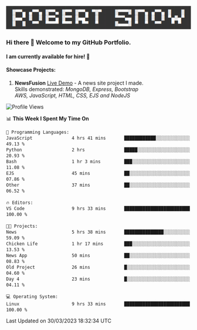 <img alt="myname" src="assets/name.png" />

### Hi there 👋 Welcome to my GitHub Portfolio.
#### I am currently available for hire!  :briefcase:

#### Showcase Projects:

1. **NewsFusion** [Live Demo](https://news-1-f7223358.deta.app/) - A news site project I made.\
Skills demonstrated: *MongoDB, Express, Bootstrap\
AWS, JavaScript, HTML, CSS, EJS and NodeJS*

<!--START_SECTION:waka-->
![Profile Views](http://img.shields.io/badge/Profile%20Views-311-blue)

📊 **This Week I Spent My Time On** 

```text
💬 Programming Languages: 
JavaScript               4 hrs 41 mins       ████████████░░░░░░░░░░░░░   49.13 % 
Python                   2 hrs               █████░░░░░░░░░░░░░░░░░░░░   20.93 % 
Bash                     1 hr 3 mins         ███░░░░░░░░░░░░░░░░░░░░░░   11.08 % 
EJS                      45 mins             ██░░░░░░░░░░░░░░░░░░░░░░░   07.86 % 
Other                    37 mins             ██░░░░░░░░░░░░░░░░░░░░░░░   06.52 % 

🔥 Editors: 
VS Code                  9 hrs 33 mins       █████████████████████████   100.00 % 

🐱‍💻 Projects: 
News                     5 hrs 38 mins       ███████████████░░░░░░░░░░   59.09 % 
Chicken Life             1 hr 17 mins        ███░░░░░░░░░░░░░░░░░░░░░░   13.53 % 
News App                 50 mins             ██░░░░░░░░░░░░░░░░░░░░░░░   08.83 % 
Old Project              26 mins             █░░░░░░░░░░░░░░░░░░░░░░░░   04.60 % 
Day 4                    23 mins             █░░░░░░░░░░░░░░░░░░░░░░░░   04.11 % 

💻 Operating System: 
Linux                    9 hrs 33 mins       █████████████████████████   100.00 % 
```


 Last Updated on 30/03/2023 18:32:34 UTC
<!--END_SECTION:waka-->

<!--
**robjsnow/robjsnow** is a ✨ _special_ ✨ repository because its `README.md` (this file) appears on your GitHub profile.

Here are some ideas to get you started:

- 🔭 I’m currently working on ...
- 🌱 I’m currently learning ...
- 👯 I’m looking to collaborate on ...
- 🤔 I’m looking for help with ...
- 💬 Ask me about ...
- 📫 How to reach me: ...
- 😄 Pronouns: ...
- ⚡ Fun fact: ...
-->
